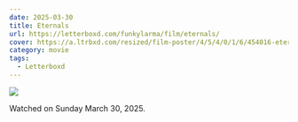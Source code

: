 ```yaml
---
date: 2025-03-30
title: Eternals
url: https://letterboxd.com/funkylarma/film/eternals/
cover: https://a.ltrbxd.com/resized/film-poster/4/5/4/0/1/6/454016-eternals-0-600-0-900-crop.jpg?v=2578d04fd8
category: movie
tags:
  - Letterboxd
---
```


![](https://a.ltrbxd.com/resized/film-poster/4/5/4/0/1/6/454016-eternals-0-600-0-900-crop.jpg?v=2578d04fd8)

Watched on Sunday March 30, 2025.
